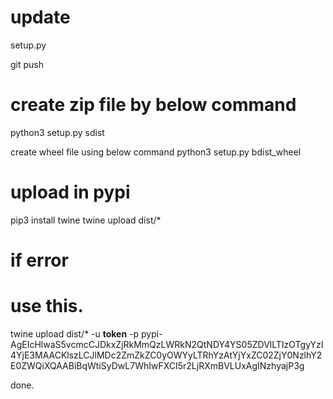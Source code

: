 # update
setup.py

git push

# create zip file by below command
python3 setup.py sdist

create wheel file using below command
python3 setup.py bdist_wheel

# upload in pypi
pip3 install twine
twine upload dist/*

# if error 
# use this.
twine upload dist/* -u __token__ -p pypi-AgEIcHlwaS5vcmcCJDkxZjRkMmQzLWRkN2QtNDY4YS05ZDVlLTIzOTgyYzI4YjE3MAACKlszLCJlMDc2ZmZkZC0yOWYyLTRhYzAtYjYxZC02ZjY0NzlhY2E0ZWQiXQAABiBqWtiSyDwL7WhIwFXCI5r2LjRXmBVLUxAgINzhyajP3g

done. 